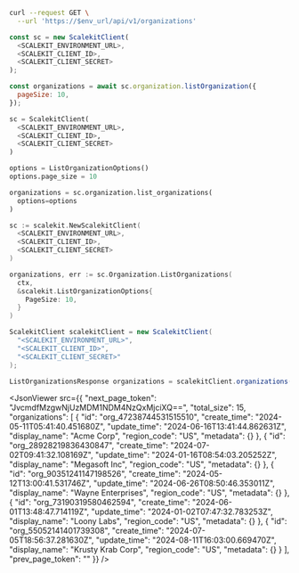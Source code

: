 <CodeWithHeader method="get" endpoint="/api/v1/organizations">
<Tabs groupId="tech-stack" querystring>
<TabItem value="curl" label="cURL">

```bash showLineNumbers
curl --request GET \
  --url 'https://$env_url/api/v1/organizations'
```

</TabItem>
<TabItem value="nodejs" label="Node.js">

```js showLineNumbers
const sc = new ScalekitClient(
  <SCALEKIT_ENVIRONMENT_URL>,
  <SCALEKIT_CLIENT_ID>,
  <SCALEKIT_CLIENT_SECRET>
);

const organizations = await sc.organization.listOrganization({
  pageSize: 10,
});
```

</TabItem>
<TabItem value="py" label="Python">

```python showLineNumbers
sc = ScalekitClient(
  <SCALEKIT_ENVIRONMENT_URL>,
  <SCALEKIT_CLIENT_ID>,
  <SCALEKIT_CLIENT_SECRET>
)

options = ListOrganizationOptions()
options.page_size = 10

organizations = sc.organization.list_organizations(
  options=options
)

```

</TabItem>
<TabItem value="golang" label="Go">

```go showLineNumbers
sc := scalekit.NewScalekitClient(
  <SCALEKIT_ENVIRONMENT_URL>,
  <SCALEKIT_CLIENT_ID>,
  <SCALEKIT_CLIENT_SECRET>
)

organizations, err := sc.Organization.ListOrganizations(
  ctx,
  &scalekit.ListOrganizationOptions{
    PageSize: 10,
  }
)
```

</TabItem>

<TabItem value="java" label="Java">

```java showLineNumbers
ScalekitClient scalekitClient = new ScalekitClient(
  "<SCALEKIT_ENVIRONMENT_URL>",
  "<SCALEKIT_CLIENT_ID>",
  "<SCALEKIT_CLIENT_SECRET>"
);

ListOrganizationsResponse organizations = scalekitClient.organizations().listOrganizations(10, "");

```

</TabItem>

</Tabs>
</CodeWithHeader>
<CodeWithHeader title="Response">

<JsonViewer src={{
    "next_page_token": "JvcmdfMzgwNjUzMDM1NDM4NzQxMjciXQ==",
    "total_size": 15,
    "organizations": [
        {
            "id": "org_47238744531515510",
            "create_time": "2024-05-11T05:41:40.451680Z",
            "update_time": "2024-06-16T13:41:44.862631Z",
            "display_name": "Acme Corp",
            "region_code": "US",
            "metadata": {}
        },
        {
            "id": "org_28928219836430847",
            "create_time": "2024-07-02T09:41:32.108169Z",
            "update_time": "2024-01-16T08:54:03.205252Z",
            "display_name": "Megasoft Inc",
            "region_code": "US",
            "metadata": {}
        },
        {
            "id": "org_90351241147198526",
            "create_time": "2024-05-12T13:00:41.531746Z",
            "update_time": "2024-06-26T08:50:46.353011Z",
            "display_name": "Wayne Enterprises",
            "region_code": "US",
            "metadata": {}
        },
        {
            "id": "org_73190319580462594",
            "create_time": "2024-06-01T13:48:47.714119Z",
            "update_time": "2024-01-02T07:47:32.783253Z",
            "display_name": "Loony Labs",
            "region_code": "US",
            "metadata": {}
        },
        {
            "id": "org_55052141401739308",
            "create_time": "2024-07-05T18:56:37.281630Z",
            "update_time": "2024-08-11T16:03:00.669470Z",
            "display_name": "Krusty Krab Corp",
            "region_code": "US",
            "metadata": {}
        }
    ],
    "prev_page_token": ""
}} />

</CodeWithHeader>
